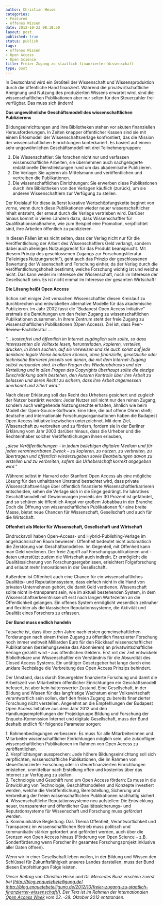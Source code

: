 ```yaml
---
author: Christian Heise
categories:
- Featured
- offenes Wissen
date: 2012-10-23 08:18:50
layout: post
published: true
status: publish
tags:
- offenes Wissen
- Open Access
- Open Science
title: Freier Zugang zu staatlich finanzierter Wissenschaft
type: post
---
```


In Deutschland wird ein Großteil der Wissenschaft und Wissensproduktion durch die öffentliche Hand finanziert. Während die privatwirtschaftliche Aneignung und Nutzung des produzierten Wissens erwartet wird, sind die wissenschaftlichen Publikationen aber nur selten für den Steuerzahler frei verfügbar. Das muss sich ändern!

**Das ungewöhnliche Geschäftsmodell des wissenschaftlichen Publizierens**

Bildungseinrichtungen und ihre Bibliotheken stehen vor akuten finanziellen Herausforderungen. In Zeiten knapper öffentlicher Kassen sind sie mit einem Erlösmodell der Wissenschaftsverlage konfrontiert, das die Mission der wissenschaftlichen Einrichtungen konterkariert. Es basiert auf einem sehr ungewöhnlichen Geschäftsmodell mit drei Teilnehmergruppen:

  1. Die Wissenschaftler: Sie forschen nicht nur und verfassen wissenschaftliche Arbeiten, sie übernehmen auch nachgelagerte redaktionelle Dienstleistungen rund um das akademische Publizieren.
  2. Die Verlage: Sie agieren als Mittelsmann und veröffentlichen und vertreiben die Publikationen.
  3. Die wissenschaftlichen Einrichtungen: Sie erwerben diese Publikationen durch ihre Bibliotheken von den Verlagen käuflich (zurück), um sie anderen Wissenschaftlern zur Verfügung zu stellen.

Der Kreislauf für diese äußerst lukrative Wertschöpfungskette beginnt von vorne, wenn durch diese Publikationen wieder neuer wissenschaftlicher Inhalt entsteht, der erneut durch die Verlage vertrieben wird. Darüber hinaus kommt in vielen Ländern dazu, dass Wissenschaftler für Qualifikationsmaßnahme, wie zum Beispiel eine Promotion, verpflichtet sind, ihre Arbeiten öffentlich zu publizieren.

In diesen Fällen ist es nicht selten, dass der Verlag nicht nur für die Veröffentlichung der Arbeit des Wissenschaftlers Geld verlangt, sondern dabei auch alleiniges Nutzungsrecht für das Produkt beansprucht. Mit diesem Prinzip des geschlossenen Zugangs zur Forschungsliteratur (“alleiniges Nutzungsrecht”), geht auch das Prinzip der geschlossenen Bewertung der Wissenschaft und Forschung einher, da der Verlag durch die Veröffentlichungshoheit bestimmt, welche Forschung wichtig ist und welche nicht. Das kann weder im Interesse der Wissenschaft, noch im Interesse der Gesellschaft sein. Es ist nicht einmal im Interesse der gesamten Wirtschaft!

**Die Lösung heißt Open Access**

Schon seit einiger Zeit versuchen Wissenschaftler diesen Kreislauf zu durchbrechen und entwickelten alternative Modelle für das akademische Publizieren. Im Jahr 2002 fasst die “Budapest Open Access Initiative” erstmals die Bemühungen um den freien Zugang zu wissenschaftlichen Publikationen zusammen. In ihrem Zentrum steht der freie Zugang zu wissenschaftlichen Publikationen (Open Access). Ziel ist, dass Peer-Review-Fachliteratur …

_“… kostenfrei und öffentlich im Internet zugänglich sein sollte, so dass Interessenten die Volltexte lesen, herunterladen, kopieren, verteilen, drucken, in ihnen suchen, auf sie verweisen und sie auch sonst auf jede denkbare legale Weise benutzen können, ohne finanzielle, gesetzliche oder technische Barrieren jenseits von denen, die mit dem Internet-Zugang selbst verbunden sind. In allen Fragen des Wiederabdrucks und der Verteilung und in allen Fragen des Copyrights überhaupt sollte die einzige Einschränkung darin bestehen, den Autoren Kontrolle über ihre Arbeit zu belassen und deren Recht zu sichern, dass ihre Arbeit angemessen anerkannt und zitiert wird.”_

Nach dieser Erklärung soll das Recht des Urhebers gesichert und zugleich der Nutzer bestärkt werden: Jeder Nutzer soll nicht nur den reinen Zugang, sondern auch weitgehende Nutzungsrechte erhalten, ähnlich wie beim Modell der Open-Source-Software. Eine Idee, die auf offene Ohren stieß; deutsche und internationale Forschungsorganisationen haben die Budapest Open Access Initiative inzwischen unterzeichnet. Mit dem Ziel, Wissenschaft zu verbreiten und zu fördern, fordern sie in der Berliner Erklärung vom Jahr 2003 darüber hinaus, dass die Urheber und die Rechteinhaber solcher Veröffentlichungen ihnen erlauben,

_„diese Veröffentlichungen – in jedem beliebigen digitalen Medium und für jeden verantwortbaren Zweck – zu kopieren, zu nutzen, zu verbreiten, zu übertragen und öffentlich wiederzugeben sowie Bearbeitungen davon zu erstellen und zu verbreiten, sofern die Urheberschaft korrekt angegeben wird.”_

Während selbst in Harvard oder Stanford Open Access als eine mögliche Lösung für den unhaltbaren Umstand betrachtet wird, dass private Wissenschaftsverlage über öffentlich finanzierte Wissenschaftlerkarrieren entscheiden, sehen die Verlage sich in die Enge gedrängt. Ihr lukratives Geschäftsmodell mit Gewinnmargen jenseits der 30 Prozent ist gefährdet, und so schüren sie öffentlich Angst vor großem Jobabbau in der Branche. Doch die Öffnung von wissenschaftlichen Publikationen für eine breite Masse, bietet neue Chancen für Wissenschaft, Gesellschaft und auch für die Wirtschaft.

**Offenheit als Motor für Wissenschaft, Gesellschaft und Wirtschaft**

Eindrucksvoll haben Open-Access- und Hybrid-Publishing-Verlage im angelsächsischen Raum bewiesen: Offenheit bedeutet nicht automatisch die Zerstörung von Geschäftsmodellen. Im Gegenteil, mit Offenheit kann man Geld verdienen. Der freie Zugriff auf Forschungspublikationen und -daten unterstützt zudem die Wirtschaft auch indirekt. Er ermöglicht die Qualitätssicherung von Forschungsergebnissen, erleichtert Folgeforschung und erlaubt mehr Innovationen in der Gesellschaft.

Außerdem ist Offenheit auch eine Chance für ein wissenschaftliches Qualitäts- und Reputationssystem, dass einfach nicht in die Hand von privaten Unternehmen gehört, die damit Geld verdienen. Wissenschaft sollte nicht in-transparent sein, wie im aktuell bestehenden System, in dem Wissenschaftserkenntnisse oft erst nach langen Wartezeiten an die Öffentlichkeit gelangen. Ein offenes System ermöglicht wesentlich zeitnaher und flexibler als die klassischen Reputationssysteme, die Aktivität und Qualität eines Forschers zu erfassen.

**Der Bund muss endlich handeln**

Tatsache ist, dass über zehn Jahre nach ersten gemeinschaftlichen Forderungen nach einem freien Zugang zu öffentlich finanzierter Forschung noch immer weltweit Milliarden Euro für den Rückkauf wissenschaftlicher Publikationen (beziehungsweise das Abonnieren) an privatwirtschaftliche Verlage gezahlt wird – aus öffentlichen Geldern. Erst mit der Zeit entwickeln Bibliothekare und Wissenschaftler ein Verständnis für die Absurdität des Closed Access Systems. Ein untätiger Gesetzgeber hat lange durch eine unklare Rechtslage die Verbreitung des Open Access Prinzips behindert.

Der Umstand, dass durch Steuergelder finanzierte Forschung und damit die Arbeitszeit von Mitarbeitern öffentlicher Einrichtungen ein Geschäftsmodell befeuert, ist aber kein haltenswerter Zustand. Eine Gesellschaft, in der Bildung und Wissen für das langfristige Wachstum einer Volkswirtschaft verantwortlich sein sollen, darf den freien Zugang zu bereits finanzierter Forschung nicht verstellen. Angelehnt an die Empfehlungen der Budapest Open Access Initiative aus dem Jahr 2012 und den Handlungsempfehlungen der Projektgruppe Bildung und Forschung der Enquete-Kommission Internet und digitale Gesellschaft, muss der Bund deshalb endlich für folgende Parameter sorgen:

1\. Rahmenbedingungen verbessern: Es muss für alle Mitarbeiterinnen und Mitarbeiter wissenschaftlicher Einrichtungen möglich sein, alle zukünftigen wissenschaftlichen Publikationen im Rahmen von Open Access zu veröffentlichen.  
2\. Verpflichtungen aussprechen: Jede höhere Bildungseinrichtung soll sich verpflichten, wissenschaftliche Publikationen, die im Rahmen von steuerfinanzierter Forschung oder in steuerfinanzierten Einrichtungen entstehen, unmittelbar nach Erstellung offen und kostenlos über das Internet zur Verfügung zu stellen.  
3\. Technologie und Geschäft rund um Open Access fördern: Es muss in die Entwicklung von Technologie, Geschäftsmodellen und Konzepte investiert werden, welche die Veröffentlichung, Bereitstellung, Sicherung und Verbreitung der freien wissenschaftlichen Publikationen nachhaltig sichert.  
4\. Wissenschaftliche Reputationssysteme neu aufstellen: Die Entwicklung neuer, transparenter und öffentlicher Qualitätssicherungs- und Reputationsysteme für Wissenschaft und Forschung muss gefördert werden.  
5\. Kommunikative Begleitung: Das Thema Offenheit, Verantwortlichkeit und Transparenz im wissenschaftlichen Betrieb muss politisch und kommunikativ stärker gefordert und gefördert werden, auch über die Grenzen von Open Access hinaus (Förderung von Open Science – z.B. Sonderförderung wenn Forscher ihr gesamtes Forschungsprojekt inklusive aller Daten öffnen).

Wenn wir in einer Gesellschaft leben wollen, in der Bildung und Wissen den Schlüssel für Zukunftsfähigkeit unseres Landes darstellen, muss der Bund diesen Empfehlungen Folge leisten.

_Dieser Beitrag von Christian Heise und Dr. Mercedes Bunz erschien zuerst bei [http://blog.enquetebeteiligung.de](http://blog.enquetebeteiligung.de/2012/10/freier-zugang-zu-staatlich-finanzierter-wissenschaft/). Der Text ist im Rahmen der internationalen [Open Access Week](http://www.openaccessweek.org/) vom 22. -28. Oktober 2012 entstanden._